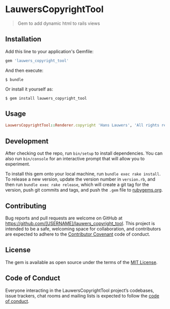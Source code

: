 # LauwersCopyrightTool

> Gem to add dynamic html to rails views

## Installation

Add this line to your application's Gemfile:

```ruby
gem 'lauwers_copyright_tool'
```

And then execute:

    $ bundle

Or install it yourself as:

    $ gem install lauwers_copyright_tool

## Usage

```ruby
LauwersCopyrightTool::Renderer.copyright 'Hans Lauwers', 'All rights reserved'
```

## Development

After checking out the repo, run `bin/setup` to install dependencies. You can also run `bin/console` for an interactive prompt that will allow you to experiment.

To install this gem onto your local machine, run `bundle exec rake install`. To release a new version, update the version number in `version.rb`, and then run `bundle exec rake release`, which will create a git tag for the version, push git commits and tags, and push the `.gem` file to [rubygems.org](https://rubygems.org).

## Contributing

Bug reports and pull requests are welcome on GitHub at https://github.com/[USERNAME]/lauwers_copyright_tool. This project is intended to be a safe, welcoming space for collaboration, and contributors are expected to adhere to the [Contributor Covenant](http://contributor-covenant.org) code of conduct.

## License

The gem is available as open source under the terms of the [MIT License](https://opensource.org/licenses/MIT).

## Code of Conduct

Everyone interacting in the LauwersCopyrightTool project’s codebases, issue trackers, chat rooms and mailing lists is expected to follow the [code of conduct](https://github.com/[USERNAME]/lauwers_copyright_tool/blob/master/CODE_OF_CONDUCT.md).
